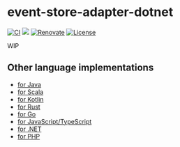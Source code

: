 # event-store-adapter-dotnet

[![CI](https://github.com/j5ik2o/event-store-adapter-dotnet/actions/workflows/ci.yml/badge.svg)](https://github.com/j5ik2o/event-store-adapter-dotnet/actions/workflows/ci.yml)
[![](https://tokei.rs/b1/github/j5ik2o/event-store-adapter-dotnet)](https://github.com/XAMPPRocky/tokei)
[![Renovate](https://img.shields.io/badge/renovate-enabled-brightgreen.svg)](https://renovatebot.com)
[![License](https://img.shields.io/badge/License-MIT-blue.svg)](https://opensource.org/licenses/MIT)

WIP

## Other language implementations

- [for Java](https://github.com/j5ik2o/event-store-adapter-java)
- [for Scala](https://github.com/j5ik2o/event-store-adapter-scala)
- [for Kotlin](https://github.com/j5ik2o/event-store-adapter-kotlin)
- [for Rust](https://github.com/j5ik2o/event-store-adapter-rs)
- [for Go](https://github.com/j5ik2o/event-store-adapter-go)
- [for JavaScript/TypeScript](https://github.com/j5ik2o/event-store-adapter-js)
- [for .NET](https://github.com/j5ik2o/event-store-adapter-dotnet)
- [for PHP](https://github.com/j5ik2o/event-store-adapter-php)

